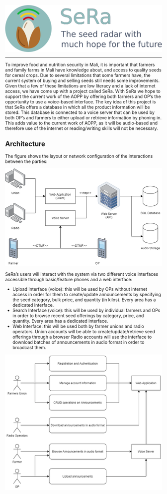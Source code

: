 <img src="assets/logo.png" height="150px" />

---

To improve food and nutrition security in Mali, it is important that farmers and family farms in Mali have knowledge about, and access to quality seeds for cereal crops.
Due to several limitations that some farmers have, the current system of buying and selling seeds still needs some improvements.
Given that a few of these limitations are low literacy and a lack of internet access, we have come up with a project called SeRa.
With SeRa we hope to support the current work of the AOPP by offering both farmers and OP’s the opportunity to use a voice-based interface.
The key idea of this project is that SeRa offers a database in which all the product information will be stored.
This database is connected to a voice server that can be used by both OP’s and farmers to either upload or retrieve information by phoning in.
This adds value to the current work of AOPP, as it will be audio-based and therefore use of the internet or reading/writing skills will not be necessary.

## Architecture

The figure shows the layout or network configuration of the interactions between the parties:

![SeRa architecture](/assets/architecture.png)

SeRa’s users will interact with the system via two different voice interfaces accessible through basic/feature phones and a web interface:

- Upload Interface (voice): this will be used by OPs without internet access in order for them to create/update announcements by specifying the seed category, bulk price, and quantity (in kilos). Every area has a dedicated interface.
- Search Interface (voice): this will be used by individual farmers and OPs in order to browse recent seed offerings by category, price, and quantity. Every area has a dedicated interface.
- Web Interface: this will be used both by farmer unions and radio operators. Union accounts will be able to create/update/retrieve seed offerings through a browser Radio accounts will use the interface to download batches of announcements in audio format in order to broadcast them.

![Interactions](/assets/interactions.png)
